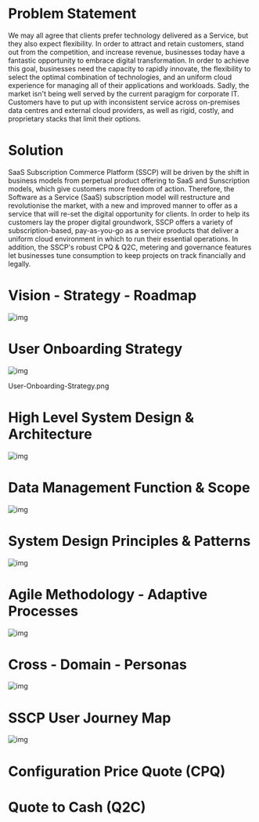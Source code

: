 # Problem Statement

We may all agree that clients prefer technology delivered as a Service, but they also expect flexibility. In order to attract and retain customers, stand out from the competition, and increase revenue, businesses today have a fantastic opportunity to embrace digital transformation. In order to achieve this goal, businesses need the capacity to rapidly innovate, the flexibility to select the optimal combination of technologies, and an uniform cloud experience for managing all of their applications and workloads. Sadly, the market isn't being well served by the current paragigm for corporate IT. Customers have to put up with inconsistent service across on-premises data centres and external cloud providers, as well as rigid, costly, and proprietary stacks that limit their options.

# Solution

SaaS Subscription Commerce Platform (SSCP) will be driven by the shift in business models from perpetual product offering to SaaS and Sunscription models, which give customers more freedom of action. Therefore, the Software as a Service (SaaS) subscription model will restructure and revolutionise the market, with a new and improved manner to offer as a service that will re-set the digital opportunity for clients. In order to help its customers lay the proper digital groundwork, SSCP offers a variety of subscription-based, pay-as-you-go as a service products that deliver a uniform cloud environment in which to run their essential operations. In addition, the SSCP's robust CPQ & Q2C, metering and governance features let businesses tune consumption to keep projects on track financially and legally.

# Vision - Strategy - Roadmap

![img](docs/images/Vision-Strategy-Roadmap.png)

# User Onboarding Strategy

![img](docs/images/User-Onboarding-Strategy.png)

User-Onboarding-Strategy.png

# High Level System Design & Architecture

![img](docs/images/High-Level-System-Design-Architecture.png)

# Data Management Function & Scope

![img](docs/images/Data-Management-Function-Scope.png)

# System Design Principles & Patterns

![img](docs/images/System-Design-Principles-Patterns.png)

# Agile Methodology - Adaptive Processes

![img](docs/images/Agile-Methodology-Adaptive-Process.png)

# Cross - Domain - Personas

![img](docs/images/Cross-Domain-Personas.png)

# SSCP User Journey Map

![img](docs/images/SaaS_Subscription_Commerce_Platform.png)

# Configuration Price Quote (CPQ)


# Quote to Cash (Q2C) 
